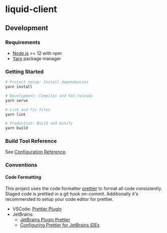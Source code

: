 # liquid-client

## Development

### Requirements

- [Node.js](https://nodejs.org) >= 12 with npm
- [Yarn](https://yarnpkg.com/) package manager

### Getting Started

```sh
# Project setup: Install dependencies
yarn install

# Development: Compiles and hot-reloads
yarn serve

# Lint and fix files
yarn lint

# Production: Build and minify
yarn build
```

### Build Tool Reference

See [Configuration Reference](https://cli.vuejs.org/config/).

### Conventions

#### Code Formatting

This project uses the code formatter [prettier](https://prettier.io/) to format all code consistently.
Staged code is prettied in a git hook on-commit. Additionally it's recommended to setup your code editor for prettier.

- VSCode: [Prettier Plugin](https://marketplace.visualstudio.com/items?itemName=esbenp.prettier-vscode)
- JetBrains:
  - [JetBrains Plugin Prettier](https://plugins.jetbrains.com/plugin/10456-prettier)
  - [Configuring Prettier for JetBrains IDEs](https://www.jetbrains.com/help/idea/prettier.html#ws_prettier_reformat_code)
